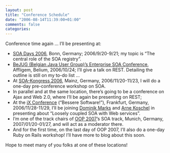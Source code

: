 ```yaml
---
layout: post
title: "Conference Schedule"
date: "2006-08-14T11:39:00+01:00"
comments: false
categories: 
---
```


<p>Conference time again &#8230; I&#8217;ll be presenting at:</p>

<ul>
<li><a href="http://domains.euroforum.com/soa/">SOA Days 2006</a>, Bonn, Germany; 2006/9/20-9/21; my topic is &#8220;The central role of the SOA registry&#8221;. </li>
<li><a href="http://www.bejug.org/confluenceBeJUG/display/BEJUG06/Enterprise+SOA">BeJUG (Belgian Java User Group)&#8217;s Enterprise SOA Conference</a>, Affligem, Belium, 2006/10/24; I&#8217;ll give a talk on REST. Detailing the outline is still on my to-do list &#8230;</li>
<li>At <a href="http://www.soa-forum.de/soa_programm2006.htm">SOA-Kongress 2006</a>, Mainz, Germany, 2006/11/20-11/23, I will do a one-day pre-conference workshop on SOA.</li>
<li>In parallel and at the same location, there&#8217;s going to be a conference on Ajax and Web 2.0, where I&#8217;ll be again be presenting on REST;</li>
<li>At the <a href="http://www.ix-konferenz.de/konf.php?konferenzid=11">iX Conference</a> (&#8220;Bessere Software!&#8221;), Frankfurt, Germany, 2006/11/28-11/29, I&#8217;ll be joining <a href="/blog/dm">Dominik Marks</a> and <a href="http://www.koschel-edv.de/">Arne Koschel</a> in presenting about &#8220;Loosely coupled SOA with Web services&#8221;.</li>
<li>I&#8217;m one of the track chairs of <a href="http://www.sigs-datacom.de/sd/kongresse/oop_2007/index.php">OOP 2007</a>&#8217;s SOA track, Munich, Germany, 2007/01/20-01/27, and will act as a moderator there. </li>
<li>And for the first time, on the last day of OOP 2007, I&#8217;ll also do a one-day Ruby on Rails workshop! I&#8217;ll have more to blog about this soon.</li>
</ul>

<p>Hope to meet many of you folks at one of these locations!</p>


